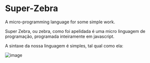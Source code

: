 # Super-Zebra
A micro-programming language for some simple work.

Super Zebra, ou zebra, como foi apelidada é uma micro linguagem de programação, programada inteiramente em javascript.

A sintaxe da nossa linguagem é simples, tal qual como ela:

![image](https://user-images.githubusercontent.com/58995549/180465341-aa54f547-3d97-4ecc-8a1a-f994722870a3.png)

